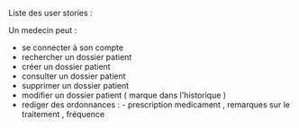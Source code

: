Liste des user stories : 

Un medecin peut :
- se connecter à son compte
- rechercher un dossier patient 
- créer un dossier patient 
- consulter un dossier patient
- supprimer un dossier patient
- modifier un dossier patient ( marque dans l'historique )
- rediger des ordonnances : - prescription medicament , remarques sur le traitement , fréquence

    
